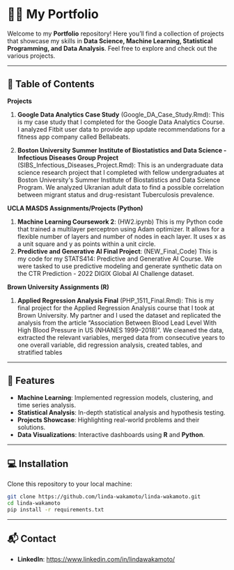 # 👩‍💻 My Portfolio
Welcome to my **Portfolio** repository! Here you’ll find a collection of projects that showcase my skills in **Data Science, Machine Learning, Statistical Programming, and Data Analysis**. Feel free to explore and check out the various projects.

---

## 📂 Table of Contents

**Projects**

1. **Google Data Analytics Case Study** (Google_DA_Case_Study.Rmd): This is my case study that I completed for the Google Data Analytics Course. I analyzed Fitbit user data to provide app update recommendations for a fitness app company called Bellabeats.

2. **Boston University Summer Institute of Biostatistics and Data Science - Infectious Diseases Group Project** (SIBS_Infectious_Diseases_Project.Rmd): This is an undergraduate data science research project that I completed with fellow undergraduates at Boston University's Summer Institute of Biostatistics and Data Science Program. We analyzed Ukranian adult data to find a possible correlation between migrant status and drug-resistant Tuberculosis prevalence.

**UCLA MASDS Assignments/Projects (Python)**

1. **Machine Learning Coursework 2**: (HW2.ipynb) This is my Python code that trained a multilayer perceptron using Adam optimizer. It allows for a flexible number of layers and number of nodes in each layer. It uses x as a unit square and y as points within a unit circle.
2. **Predictive and Generative AI Final Project**: (NEW_Final_Code) This is my code for my STATS414: Predictive and Generative AI Course. We were tasked to use predictive modeling and generate synthetic data on the CTR Prediction - 2022 DIGIX Global AI Challenge dataset.

**Brown University Assignments (R)**

1. **Applied Regression Analysis Final** (PHP_1511_Final.Rmd): This is my final project for the Applied Regression Analysis course that I took at Brown University. My partner and I used the dataset and replicated the analysis from the article “Association Between Blood Lead Level With High Blood Pressure in US (NHANES 1999–2018)”. We cleaned the data, extracted the relevant variables, merged data from consecutive years to one overall variable, did regression analysis, created tables, and stratified tables

---

## 🚀 Features
- **Machine Learning**: Implemented regression models, clustering, and time series analysis.
- **Statistical Analysis**: In-depth statistical analysis and hypothesis testing.
- **Projects Showcase**: Highlighting real-world problems and their solutions.
- **Data Visualizations**: Interactive dashboards using **R** and **Python**.

---

## 💻 Installation

Clone this repository to your local machine:

```bash
git clone https://github.com/linda-wakamoto/linda-wakamoto.git
cd linda-wakamoto
pip install -r requirements.txt

```

---

## 📬 Contact

- **LinkedIn**: https://www.linkedin.com/in/lindawakamoto/  


